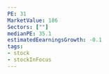 ```yaml
---
PE: 31
MarketValue: 186
Sectors: [""]
medianPE: 35.1
estimatedEearningsGrowth: -0.1
tags:
- stock
- stockInFocus 
---
```




